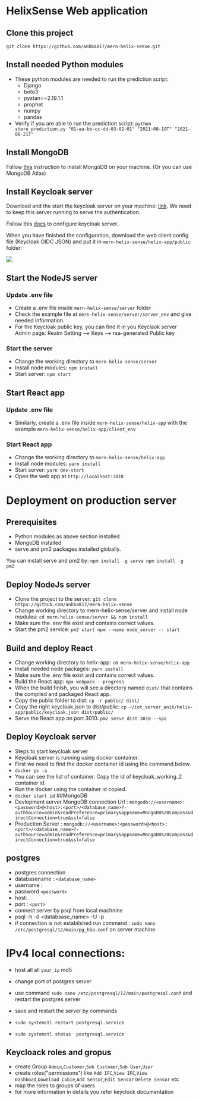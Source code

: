 # HelixSense Web application
## Clone this project
`git clone https://github.com/anhba817/mern-helix-sense.git`
## Install needed Python modules
- These python modules are needed to run the prediction script:
  - Django
  - boto3
  - pystan==2.19.1.1
  - prophet
  - numpy
  - pandas
- Verify if you are able to run the prediction script:
`python store_prediction.py "01-aa-bb-cc-dd-03-02-01" "2021-08-19T" "2021-08-21T"`
## Install MongoDB
Follow [this](https://docs.mongodb.com/manual/administration/install-community/) instruction to install MongoDB on your machine.
(Or you can use MongoDB Atlas)
## Install Keycloak server
Download and the start the keycloak server on your machine: [link](https://www.keycloak.org/getting-started/getting-started-zip).
We need to keep this server running to serve the authentication.

Follow this [docs](https://docs.google.com/document/d/1qDYSYOOsGtUI1DdgmyVyOK7FvcjT49d5r1opIEZjX_c/edit#heading=h.tzcz83ebzn9l) to configure keycloak server.

When you have finished the configuration, download the web client config file (Keycloak OIDC JSON) and put it in `mern-helix-sense/helix-app/public` folder:

<img src="https://i.imgur.com/JF0TxSD.png">

## Start the NodeJS server
### Update .env file
- Create a .env file inside `mern-helix-sense/server` folder
- Check the example file at `mern-helix-sense/server/server_env` and give needed information.
- For the Keycloak public key, you can find it in you Keyclaok server Admin page: Realm Setting --> Keys --> rsa-generated Public key
### Start the server
- Change the working directory to `mern-helix-sense/server`
- Install node modules: `npm install`
- Start server: `npm start`
## Start React app
### Update .env file
- Similarly, create a .env file inside `mern-helix-sense/helix-app` with the example `mern-helix-sense/helix-app/client_env`
### Start React app
- Change the working directory to `mern-helix-sense/helix-app`
- Install node modules: `yarn install`
- Start server: `yarn dev-start`
- Open the web app at `http://localhost:3010`
# Deployment on production server
## Prerequisites
- Python modules as above section installed
- MongoDB installed
- serve and pm2 packages installed globally.

You can install serve and pm2 by:
`npm install -g serve
npm install -g pm2`
## Deploy NodeJs server
- Clone the project to the server: `git clone https://github.com/anhba817/mern-helix-sense`
- Change working directory to mern-helix-sense/server and install node modules: `cd mern-helix-sense/server && npm install`
- Make sure the .env file exist and contains correct values.
- Start the pm2 service: `pm2 start npm --name node_server -- start`
## Build and deploy React
- Change working directory to helix-app: `cd mern-helix-sense/helix-app`
- Install needed node packages: `yarn install`
- Make sure the .env file exist and contains correct values.
- Build the React app: `npx webpack --progress`
- When the build finish, you will see a directory named `dist/` that contains the compiled and packaged React app.
- Copy the public folder to dist: `cp -r public/ dist/`
- Copy the right keycloak.json to dist/public: `cp ~/iot_server_anik/helix-app/public/keycloak.json dist/public/`
- Serve the React app on port 3010: `pm2 serve dist 3010 --spa`
## Deploy Keycloak server
- Steps to start keycloak server
- Keycloak server is running using docker container.
- First we need to find the docker container id using the command below.
- `docker ps -a`
- You can see the list of container. Copy the id of keycloak_working_2 container id.
- Run the docker using the container id copied.
- `docker start id`
##MongoDB 
- Devlopment server  MongoDB connection Url : `mongodb://<username>:<password>@<host>:<port>/<database_name>?-authSource=admin&readPreference=primary&appname=MongoDB%20Compass&directConnection=true&ssl=false`
- Production Server : `mongodb://<username>:<password>@<host>:<port>/<database_name>?-authSource=admin&readPreference=primary&appname=MongoDB%20Compass&directConnection=true&ssl=false`
## postgres 
- postgres connection
- databasename : `<database_name>`
- username : <username>
- password `<password>`
- host:<host>
- port : `<port>`
- connect server  by psql from local machnine
- psql -h <host> -d <databsase_name> -U  <username> -p <port>
- if connection is not estabilshed run command : `sudo nano /etc/postgresql/12/main/pg_hba.conf` on server machine
 # IPv4 local connections:
- host    all             all             `your_ip`            md5 
- change port of postgres server
- use command `sudo nano /etc/postgresql/12/main/postgresql.conf`  and restart the  postgres server

- save  and restart  the server  by commands
- `sudo systemctl restart postgresql.service`
- `sudo systemctl status  postgresql.service`

## Keycloack roles  and gropus
 - create Group `Admin`,`Customer`,`Sub Customer`,`Sub User`,`User`
 - create roles("permissions") like `Add IFC`,`View IFC`,`View Dashboad`,`Download Cobie`,`Add Sensor`,`Edit Sensor` `Delete Sensor` etc
 - map the roles  to groups of users
 - for  more  information in details you refer keyclock documentation

